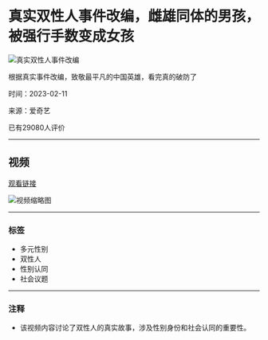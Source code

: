 # 真实双性人事件改编，雌雄同体的男孩，被强行手数变成女孩

![真实双性人事件改编](//pic6.iqiyipic.com/image/20230211/57/c4/v_171237916_m_601.jpg)

根据真实事件改编，致敬最平凡的中国英雄，看完真的破防了

时间：2023-02-11

来源：爱奇艺

已有29080人评价

--- 

## 视频

[观看链接](http://www.iqiyi.com/a_19rrh1qoqd.html)

![视频缩略图](https://pic9.iqiyipic.com/image/20230211/49/e5/v_171238930_m_601_160_90.jpg)

---

### 标签

- 多元性别
- 双性人
- 性别认同
- 社会议题

--- 

### 注释

- 该视频内容讨论了双性人的真实故事，涉及性别身份和社会认同的重要性。